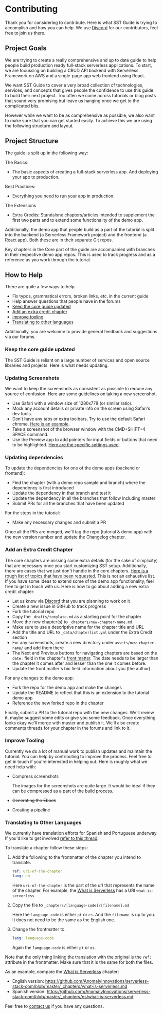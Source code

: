 # Contributing

Thank you for considering to contribute. Here is what SST Guide is trying to accomplish and how you can help. We use [Discord][discord] for our contributors, feel free to join us there.

## Project Goals

We are trying to create a really comprehensive and up to date guide to help people build production ready full-stack serverless applications. To start, we are focussing on building a CRUD API backend with Serverless Framework on AWS and a single-page app web frontend using React.

We want SST Guide to cover a very broad collection of technologies, services, and concepts that gives people the confidence to use this guide to build their next project. Too often we come across tutorials or blog posts that sound very promising but leave us hanging once we get to the complicated bits.

However while we want to be as comprehensive as possible, we also want to make sure that you can get started easily. To achieve this we are using the following structure and layout.

## Project Structure

The guide is split up in the following way:

The Basics:

- The basic aspects of creating a full-stack serverless app. And deploying your app to production.

Best Practices:

- Everything you need to run your app in production.

The Extensions

- Extra Credits: Standalone chapters/articles intended to supplement the first two parts and to extend some functionality of the demo app.

Additionally, the demo app that people build as a part of the tutorial is split into the backend (a Serverless Framework project) and the frontend (a React app). Both these are in their separate Git repos.

Key chapters in the Core part of the guide are accompanied with branches in their respective demo app repos. This is used to track progress and as a reference as you work through the tutorial.

## How to Help

There are quite a few ways to help.

- Fix typos, grammatical errors, broken links, etc. in the current guide
- Help answer questions that people have in the forums
- [Keep the core guide updated](#keep-the-core-guide-updated)
- [Add an extra credit chapter](#add-an-extra-credit-chapter)
- [Improve tooling](#improve-tooling)
- [Translating to other languages](#translating-to-other-languages)

Additionally, you are welcome to provide general feedback and suggestions via our forums.

### Keep the core guide updated

The SST Guide is reliant on a large number of services and open source libraries and projects. Here is what needs updating:

### Updating Screenshots

We want to keep the screenshots as consistent as possible to reduce any source of confusion. Here are some guidelines on taking a new screenshot.

- Use Safari with a window size of 1280x778 (or similar ratio).
- Mock any account details or private info on the screen using Safari's dev tools.
- Don't have any tabs or extra toolbars. Try to use the default Safari chrome. [Here is an example](https://raw.githubusercontent.com/AnomalyInnovations/serverless-stack-com/master/assets/contributing/safari-chrome.png).
- Take a screenshot of the browser window with the CMD+SHIFT+4 SPACE command.
- Use the Preview app to add pointers for input fields or buttons that need to be highlighted. [Here are the specific settings used](https://raw.githubusercontent.com/AnomalyInnovations/serverless-stack-com/master/assets/contributing/preview-arrow.png).

### Updating dependencies

To update the dependencies for one of the demo apps (backend or frontend):

- Find the chapter (with a demo repo sample and branch) where the dependency is first introduced
- Update the dependency in that branch and test it
- Update the dependency in all the branches that follow including master
- Submit PRs for all the branches that have been updated

For the steps in the tutorial:

- Make any necessary changes and submit a PR

Once all the PRs are merged, we'll tag the repo (tutorial & demo app) with the new version number and update the Changelog chapter.

### Add an Extra Credit Chapter

The core chapters are missing some extra details (for the sake of simplicity) that are necessary once you start customizing SST setup. Additionally, there are cases that we just don't handle in the core chapters. [Here is a rough list of topics that have been requested](https://github.com/AnomalyInnovations/serverless-stack-com/projects/1#column-2785572). This is not an exhaustive list. If you have some ideas to extend some of the demo app functionality, feel free to get in touch with us. Here is how to go about adding a new extra credit chapter:

- Let us know via [Discord][discord] that you are planning to work on it
- Create a new issue in GitHub to track progress
- Fork the tutorial repo
- Copy the `_drafts/template.md` as a starting point for the chapter
- Move the new chapter(s) to `_chapters/new-chapter-name.md`
- Make sure to use a descriptive name for the chapter title and URL
- Add the title and URL to `_data/chapterlist.yml` under the Extra Credit section
- For any screenshots, create a new directory under `assets/new-chapter-name/` and add them there
- The Next and Previous buttons for navigating chapters are based on the `date:` field in the chapter's [front matter](https://jekyllrb.com/docs/frontmatter/). The date needs to be larger than the chapter it comes after and lesser than the one it comes before.
- Update the front matter's bio field information about you (the author)

For any changes to the demo app:

- Fork the repo for the demo app and make the changes
- Update the README to reflect that this is an extension to the tutorial demo app
- Reference the new forked repo in the chapter

Finally, submit a PR to the tutorial repo with the new changes. We'll review it, maybe suggest some edits or give you some feedback. Once everything looks okay we'll merge with master and publish it. We'll also create comments threads for your chapter in the forums and link to it.

### Improve Tooling

Currently we do a lot of manual work to publish updates and maintain the tutorial. You can help by contributing to improve the process. Feel free to get in touch if you're interested in helping out. Here is roughly what we need help with:

- Compress screenshots

  The images for the screenshots are quite large. It would be ideal if they can be compressed as a part of the build process.

- ~~Generating the Ebook~~

- ~~Creating a pipeline~~

### Translating to Other Languages

We currently have translation efforts for Spanish and Portuguese underway. If you'd like to get involved [refer to this thread](https://github.com/AnomalyInnovations/serverless-stack-com/issues/271).

To translate a chapter follow these steps:

1. Add the following to the frontmatter of the chapter you intend to translate.

   ```yml
   ref: uri-of-the-chapter
   lang: en
   ```

   Here `uri-of-the-chapter` is the part of the url that represents the name of the chapter. For example, the [What is Serverless](https://sst.dev/chapters/what-is-serverless.html) has a URI `what-is-serverless`.

2. Copy the file to `_chapters/[language-code]/[filename].md`

   Here the `language-code` is either `pt` or `es`. And the `filename` is up to you. It does not need to be the same as the English one.

3. Change the frontmatter to.

   ```yml
   lang: language-code
   ```

   Again the `language-code` is either `pt` or `es`.

Note that the only thing linking the translation with the original is the `ref:` attribute in the frontmatter. Make sure that it is the same for both the files.

As an example, compare the [What is Serverless](https://sst.dev/chapters/what-is-serverless.html) chapter:

- English version: https://github.com/AnomalyInnovations/serverless-stack-com/blob/master/_chapters/what-is-serverless.md
- Spanish version: https://github.com/AnomalyInnovations/serverless-stack-com/blob/master/_chapters/es/what-is-serverless.md

Feel free to [contact us](mailto:contact@anoma.ly) if you have any questions.

[discord]: https://sst.dev/discord
